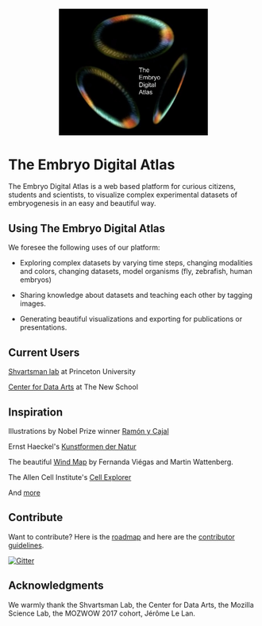 <p align="center">
  <img src="Logos/logo.png" width="300"/>
</p>

# The Embryo Digital Atlas

The Embryo Digital Atlas is a web based platform for curious citizens, students and scientists, to visualize complex experimental datasets of embryogenesis in an easy and beautiful way.

## Using The Embryo Digital Atlas

We foresee the following uses of our platform:

- Exploring complex datasets by varying time steps, changing modalities and colors, changing datasets, model organisms (fly, zebrafish, human embryos)

- Sharing knowledge about datasets and teaching each other by tagging images.

- Generating beautiful visualizations and exporting for publications or presentations.

## Current Users

[Shvartsman lab](http://shvartsmanlab.com/) at Princeton University

[Center for Data Arts](http://www.newschool.edu/center-for-data-arts/) at The New School

## Inspiration

Illustrations by Nobel Prize winner [Ramón y Cajal](https://www.newscientist.com/article/mg23331090-100-early-sketches-of-the-brain-show-ramn-y-cajals-artistic-genius/)

Ernst Haeckel's [Kunstformen der Natur](https://en.wikipedia.org/wiki/Kunstformen_der_Natur)

The beautiful [Wind Map](http://hint.fm/wind/) by Fernanda Viégas and Martin Wattenberg.

The Allen Cell Institute's [Cell Explorer](http://www.allencell.org/)

And [more](https://paulcinq.wordpress.com/about/data-driven-visualizations-of-embryogenesis/)

## Contribute

Want to contribute? Here is the [roadmap](https://github.com/paulvill/paulvill.github.io/issues/3) and here are the [contributor guidelines](CONTRIBUTING.md).

[![Gitter](https://img.shields.io/gitter/room/nwjs/nw.js.svg?style=flat-square)](https://gitter.im/embryo-digital-atlas/Lobby)

## Acknowledgments

We warmly thank the Shvartsman Lab, the Center for Data Arts, the Mozilla Science Lab, the MOZWOW 2017 cohort, Jérôme Le Lan.
